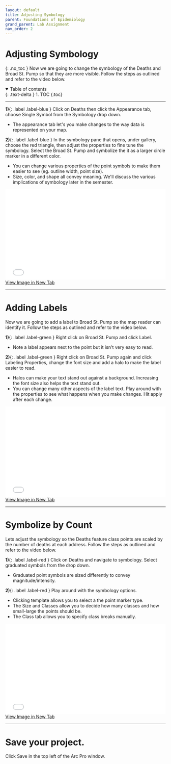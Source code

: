 ```yaml
---
layout: default
title: Adjusting Symbology
parent: Foundations of Epidemiology
grand_parent: Lab Assignment
nav_order: 2
---
```



# Adjusting Symbology
{: .no_toc }
Now we are going to change the symbology of the Deaths and Broad St. Pump so that they are more visible.  Follow the steps as outlined and refer to the video below.

<details open markdown="block">
  <summary>
    Table of contents
  </summary>
  {: .text-delta }
1. TOC
{:toc}
</details>

---

**1)**{: .label .label-blue } Click on Deaths then click the Appearance tab, choose Single Symbol from the Symbology drop down.
* The appearance tab let's you make changes to the way data is represented on your map.

**2)**{: .label .label-blue } In the symbology pane that opens, under gallery, choose the red triangle, then adjust the properties to fine tune the symbology.  Select the Broad St. Pump and symbolize the it as a larger circle marker in a different color.
* You can change various properties of the point symbols to make them easier to see (eg. outline width, point size).
* Size, color, and shape all convey meaning.  We'll discuss the various implications of symbology later in the semester.

<div style="overflow: hidden;
  padding-top: 56.25%;
  position: relative">
  <iframe src="content/videos/ChangeSymbology.mp4" title="Processes" scrolling="no" frameborder="0"
    style="border: 0;
   height: 100%;
   left: 0;
   position: absolute;
   top: 0;
   width: 100%;">
   <p>Your browser does not support iframes.</p>
 </iframe>
</div>
<a href="content/videos/ChangeSymbology.mp4" target="_blank">View Image in New Tab</a>

---

# Adding Labels

Now we are going to add a label to Broad St. Pump so the map reader can identify it.  Follow the steps as outlined and refer to the video below.

**1)**{: .label .label-green } Right click on Broad St. Pump and click Label.
* Note a label appears next to the point but it isn't very easy to read.

**2)**{: .label .label-green } Right click on Broad St. Pump again and click Labeling Properties, change the font size and add a halo to make the label easier to read.
* Halos can make your text stand out against a background.  Increasing the font size also helps the text stand out.
* You can change many other aspects of the label text.  Play around with the properties to see what happens when you make changes.  Hit apply after each change.

<div style="overflow: hidden;
  padding-top: 56.25%;
  position: relative">
  <iframe src="content/videos/Labels.mp4" title="Processes" scrolling="no" frameborder="0"
    style="border: 0;
   height: 100%;
   left: 0;
   position: absolute;
   top: 0;
   width: 100%;">
   <p>Your browser does not support iframes.</p>
 </iframe>
</div>
<a href="content/videos/Labels.mp4" target="_blank">View Image in New Tab</a>

---

# Symbolize by Count
Lets adjust the symbology so the Deaths feature class points are scaled by the number of deaths at each address.  Follow the steps as outlined and refer to the video below.

**1)**{: .label .label-red } Click on Deaths and navigate to symbology.  Select graduated symbols from the drop down.
* Graduated point symbols are sized differently to convey magnitude/intensity.

**2)**{: .label .label-red } Play around with the symbology options.
* Clicking template allows you to select a the point marker type.
* The Size and Classes allow you to decide how many classes and how small-large the points should be.
* The Class tab allows you to specify class breaks manually.

<div style="overflow: hidden;
  padding-top: 56.25%;
  position: relative">
  <iframe src="content/videos/Graduated.mp4" title="Processes" scrolling="no" frameborder="0"
    style="border: 0;
   height: 100%;
   left: 0;
   position: absolute;
   top: 0;
   width: 100%;">
   <p>Your browser does not support iframes.</p>
 </iframe>
</div>
<a href="content/videos/Graduated.mp4" target="_blank">View Image in New Tab</a>

---

# Save your project.

Click Save in the top left of the Arc Pro window.
